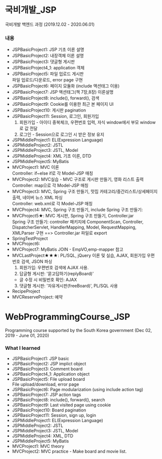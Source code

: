 # 국비개발_JSP
국비개발 백엔드 과정 (2019.12.02 - 2020.06.01)
    
### 내용  
 - JSPBasicProject1: JSP 기초 이론 설명   
 - JSPBasicProject2: 내장객체 이론 설명  
 - JSPBasicProject3: 댓글형 게시판  
 - JSPBasicProject4_1: application 객체   
 - JSPBasicProject5: 파일 업로드 게시판  
    파일 업로드/다운로드, error page 구현    
 - JSPBasicProject6: 페이지 모듈화 (include 액션태그 이용)   
 - JSPBasicProject7: JSP 액션태그(책 7장,8장) 이론설명   
 - JSPBasicProject8: include(), forward(), 검색  
 - JSPBasicProject9: Cookie를 이용한 최근 본 페이지 UI    
 - JSPBasicProject10: 게시판 pagination   
 - JSPBasicProject11: Session, 로그인, 회원가입   
   1) 회원가입 - 아이디 중복체크, 우편번호 입력, 자식 window에서 부모 window로 값 전달   
   2) 로그인 - Session으로 로그인 시 받은 정보 유지 
 - JSPMiddleProject1: EL(Expression Language)   
 - JSPMiddleProject2: JSTL     
 - JSPMiddleProject3: JSTL, Model         
 - JSPMiddleProject4: XML 기초 이론, DTD   
 - JSPMiddleProject5: MyBatis    
 - MVCProject1: MVC 이론   
   Controller: if~else if로 각 Model-JSP 매칭    
 - MVCProject2: MVC실습 - MVC 구조로 게시판 만들기, 영화 리스트 출력    
   Controller: map으로 각 Model-JSP 매칭   
 - MVCProject3: MVC, Spring 구조 만들기, 맛집 카테고리/중간리스트/상세페이지 출력, 네이버 뉴스 XML 파싱    
   Controller: web.xml로 각 Model-JSP 매칭   
 - MVCProject4: MVC, Spring 구조 만들기, include 
   Spring 구조 만들기:     
 - MVCProject5★: MVC 게시판, Spring 구조 만들기, Controller.jar    
   Spring 구조 만들기: controller 패키지에 ComponentScan, Controller, DispatcherServlet, HandlerMapping, Model, RequestMapping, XMLParser 구현 ==> Controller.jar 파일로 export
 - SpringTestProject     
 - MVCProject6:    
 - MVCProject7: MyBatis JOIN - EmpVO,emp-mapper 참고    
 - MVCLastProject★★★: PL/SQL, jQuery 이론 및 실습, AJAX, 회원가입 우편번호 검색, JSON 파싱    
   1) 회원가입: 우편번호 검색에 AJAX 사용.     
   2) 답글형 게시판: '묻고답하기(replyBoard)'      
    - 글 수정 시 비밀번호 확인: AJAX    
   3) 댓글형 게시판: '자유게시판(freeBoard)', PL/SQL 사용     
 - RecipeProject     
 - MVCReserveProject: 예약      
   

# WebProgrammingCourse_JSP
Programming course supported by the South Korea government (Dec 02, 2019 - June 01, 2020)
    
### What I learned 
 - JSPBasicProject1: JSP basic   
 - JSPBasicProject2: JSP implict object  
 - JSPBasicProject3: Comment board  
 - JSPBasicProject4_1: Application object  
 - JSPBasicProject5: File upload board    
    File upload/download, error page     
 - JSPBasicProject6: Page modularization (using include action tag) 
 - JSPBasicProject7: JSP action tags  
 - JSPBasicProject8: include(), forward(), search    
 - JSPBasicProject9: Last visited page using cookie
 - JSPBasicProject10: Board pagination  
 - JSPBasicProject11: Session, sign up, login     
 - JSPMiddleProject1: EL(Expression Language)     
 - JSPMiddleProject2: JSTL   
 - JSPMiddleProject3: JSTL, Model   
 - JSPMiddleProject4: XML, DTD   
 - JSPMiddleProject5: MyBatis    
 - MVCProject1: MVC theory   
 - MVCProject2: MVC practice - Make board and movie list.   